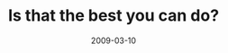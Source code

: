 ---
layout: base.njk
title : 'Is that the best you can do?' 
view_title : 'Is that the best you can do?' 
year : '2009' 
date : '2009-03-10' 
img_file : '/drawing/isthatthebestyoucando.png' 
html_file : 'isthatthebestyoucando' 
next_html : 'noisaidthebluebutton.html' 
year_order : '81' 
permalink : "title/{{html_file}}.html"
---